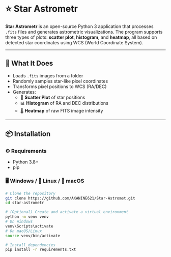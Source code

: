 # ⭐ Star Astrometr

**Star Astrometr** is an open-source Python 3 application that processes `.fits` files and generates astrometric visualizations. The program supports three types of plots: **scatter plot**, **histogram**, and **heatmap**, all based on detected star coordinates using WCS (World Coordinate System).

---

## 📸 What It Does

- Loads `.fits` images from a folder
- Randomly samples star-like pixel coordinates
- Transforms pixel positions to WCS (RA/DEC)
- Generates:
  - 🌌 **Scatter Plot** of star positions
  - 📊 **Histogram** of RA and DEC distributions
  - 🌡️ **Heatmap** of raw FITS image intensity

---

## 📦 Installation

### ⚙️ Requirements

- Python 3.8+
- pip

### 🖥️ Windows / 🐧 Linux / 🍎 macOS

```bash
# Clone the repository
git clone https://github.com/AKANINE621/Star-Astromet.git
cd star-astrometr

# (Optional) Create and activate a virtual environment
python -m venv venv
# On Windows
venv\Scripts\activate
# On macOS/Linux
source venv/bin/activate

# Install dependencies
pip install -r requirements.txt
